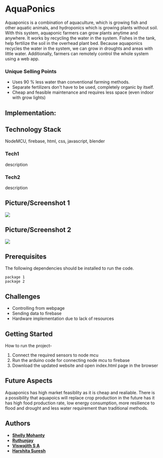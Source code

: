 # AquaPonics

Aquaponics is a combination of aquaculture, which is growing fish and other aquatic animals, and hydroponics which is growing plants without soil. 
With this system, aquaponic farmers can grow plants anytime and anywhere. It works by recycling the water in the system. Fishes in the tank, help fertilize the soil in the overhead plant bed. Because aquaponics recycles the water in the system, we can grow in droughts and areas with little water. Additionally, farmers can remotely control the whole system using a web app.


### Unique Selling Points

* Uses 90 % less water than conventional farming methods.
* Separate fertilizers don't have to be used, completely organic by itself.
* Cheap and feasible maintenance and requires less space (even indoor with grow lights)


## Implementation: 



## Technology Stack  

NodeMCU, firebase, html, css, javascript, blender

### Tech1

description 

### Tech2

description

## Picture/Screenshot 1
<img src="source">

## Picture/Screenshot 2
<img src="source" >
  

## Prerequisites

The following dependencies should be installed to run the code. 

```
package 1
package 2
```

## Challenges

* Controlling from webpage
* Sending data to firebase
* Hardware implementation due to lack of resources

## Getting Started

How to run the project-

1) Connect the required sensors to node mcu
2) Run the arduino code for connecting node mcu to firebase
3) Download the updated website and open index.html page in the browser

## Future Aspects

Aquaponics has high market feasiblity as it is cheap and realiable. There is a possibility that aquapoics will replace crop production in the future has it has high food production rate, low energy consumption,  more resilience to flood and drought and less water requirement than traditional methods.

## Authors
* [**Shelly Mohanty**](https://github.com/shellymohanty09) 
* [**Ruthunjay**](https://github.com/Ruthunjay)
* [**Viswajith S A**](https://github.com/viswajith-s-a) 
* [**Harshita Suresh**](https://github.com/hersheyyta) 
 
